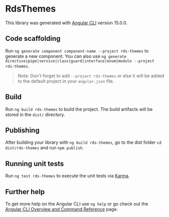 # RdsThemes

This library was generated with [Angular CLI](https://github.com/angular/angular-cli) version 15.0.0.

## Code scaffolding

Run `ng generate component component-name --project rds-themes` to generate a new component. You can also use `ng generate directive|pipe|service|class|guard|interface|enum|module --project rds-themes`.
> Note: Don't forget to add `--project rds-themes` or else it will be added to the default project in your `angular.json` file. 

## Build

Run `ng build rds-themes` to build the project. The build artifacts will be stored in the `dist/` directory.

## Publishing

After building your library with `ng build rds-themes`, go to the dist folder `cd dist/rds-themes` and run `npm publish`.

## Running unit tests

Run `ng test rds-themes` to execute the unit tests via [Karma](https://karma-runner.github.io).

## Further help

To get more help on the Angular CLI use `ng help` or go check out the [Angular CLI Overview and Command Reference](https://angular.io/cli) page.
